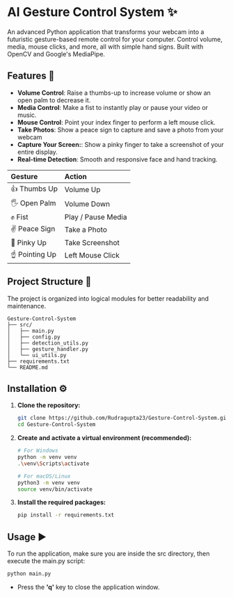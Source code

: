 # AI Gesture Control System ✨

An advanced Python application that transforms your webcam into a futuristic gesture-based remote control for your computer. Control volume, media, mouse clicks, and more, all with simple hand signs. Built with OpenCV and Google's MediaPipe.


## Features 🚀

-   **Volume Control**: Raise a thumbs-up to increase volume or show an open palm to decrease it.
-   **Media Control**: Make a fist to instantly play or pause your video or music.
-   **Mouse Control**: Point your index finger to perform a left mouse click.
-   **Take Photos**: Show a peace sign to capture and save a photo from your webcam
-   **Capture Your Screen:**: Show a pinky finger to take a screenshot of your entire display.
-   **Real-time Detection**: Smooth and responsive face and hand tracking.

| Gesture | Action |
| :--- | :--- |
| 👍 Thumbs Up | Volume Up |
| 🖐️ Open Palm | Volume Down |
| ✊ Fist | Play / Pause Media |
| ✌️ Peace Sign | Take a Photo |
| 🤙 Pinky Up | Take Screenshot |
| ☝️ Pointing Up | Left Mouse Click |

## Project Structure 📂

The project is organized into logical modules for better readability and maintenance.

```
Gesture-Control-System
├── src/
│   ├── main.py             
│   ├── config.py         
│   ├── detection_utils.py  
│   ├── gesture_handler.py  
│   └── ui_utils.py
├── requirements.txt        
└── README.md               
```

## Installation ⚙️

1.  **Clone the repository:**
    ```bash
    git clone https://github.com/Rudragupta23/Gesture-Control-System.git
    cd Gesture-Control-System
    ```

2.  **Create and activate a virtual environment (recommended):**
    ```bash
    # For Windows
    python -m venv venv
    .\venv\Scripts\activate

    # For macOS/Linux
    python3 -m venv venv
    source venv/bin/activate
    ```

3.  **Install the required packages:**
    ```bash
    pip install -r requirements.txt
    ```

## Usage ▶️

To run the application, make sure you are inside the src directory, then execute the main.py script:

```bash
python main.py
```

-   Press the **'q'** key to close the application window.

